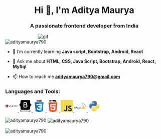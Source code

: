 <h1 align="center">Hi 👋, I'm Aditya Maurya</h1>
<h3 align="center">A passionate frontend developer from India</h3>
<img align="right" alt="gif" width="400" src="https://media.tenor.com/UrnPTaqPEzkAAAAd/developer.gif">

<p align="left"> <img src="https://komarev.com/ghpvc/?username=adityamaurya790&label=Profile%20views&color=0e75b6&style=flat" alt="adityamaurya790" /> </p>

- 🌱 I’m currently learning **Java script, Bootstrap, Android, React**

- 💬 Ask me about **HTML, CSS, Java Script, Bootstrap, Android, React, MySql**

- 📫 How to reach me **adityamaurya790@gmail.com**

<p align="left">
</p>

<h3 align="left">Languages and Tools:</h3>
<p align="left"> <a href="https://angular.io" target="_blank" rel="noreferrer"> <img src="https://raw.githubusercontent.com/devicons/devicon/master/icons/angularjs/angularjs-original-wordmark.svg" alt="angularjs" width="40" height="40"/> </a> <a href="https://getbootstrap.com" target="_blank" rel="noreferrer"> <img src="https://raw.githubusercontent.com/devicons/devicon/master/icons/bootstrap/bootstrap-plain-wordmark.svg" alt="bootstrap" width="40" height="40"/> </a> <a href="https://www.w3schools.com/css/" target="_blank" rel="noreferrer"> <img src="https://raw.githubusercontent.com/devicons/devicon/master/icons/css3/css3-original-wordmark.svg" alt="css3" width="40" height="40"/> </a> <a href="https://www.w3.org/html/" target="_blank" rel="noreferrer"> <img src="https://raw.githubusercontent.com/devicons/devicon/master/icons/html5/html5-original-wordmark.svg" alt="html5" width="40" height="40"/> </a> <a href="https://developer.mozilla.org/en-US/docs/Web/JavaScript" target="_blank" rel="noreferrer"> <img src="https://raw.githubusercontent.com/devicons/devicon/master/icons/javascript/javascript-original.svg" alt="javascript" width="40" height="40"/> </a> <a href="https://www.mysql.com/" target="_blank" rel="noreferrer"> <img src="https://raw.githubusercontent.com/devicons/devicon/master/icons/mysql/mysql-original-wordmark.svg" alt="mysql" width="40" height="40"/> </a> <a href="https://www.python.org" target="_blank" rel="noreferrer"> <img src="https://raw.githubusercontent.com/devicons/devicon/master/icons/python/python-original.svg" alt="python" width="40" height="40"/> </a> </p>

<p><img align="left" src="https://github-readme-stats.vercel.app/api/top-langs?username=adityamaurya790&show_icons=true&locale=en&layout=compact" alt="adityamaurya790" /></p>

<p>&nbsp;<img align="center" src="https://github-readme-stats.vercel.app/api?username=adityamaurya790&show_icons=true&locale=en" alt="adityamaurya790" /></p>

<p><img align="center" src="https://github-readme-streak-stats.herokuapp.com/?user=adityamaurya790&" alt="adityamaurya790" /></p>

